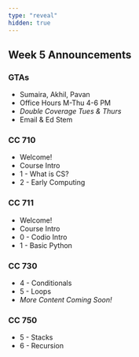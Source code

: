```yaml
---
type: "reveal"
hidden: true
---
```

<section>
	<h2>Week 5 Announcements</h2>
</section>

<section>
	<h3>GTAs</h3>
	<ul>
		<li>Sumaira, Akhil, Pavan</li>
		<li>Office Hours M-Thu 4-6 PM</li>
		<li><i>Double Coverage Tues & Thurs</i></li>
		<li>Email & Ed Stem</li>
	</ul>
</section>

<section>
	<h3>CC 710</h3>
	<ul>
		<li>Welcome!</li>
		<li>Course Intro</li>
		<li>1 - What is CS?</li>
		<li>2 - Early Computing</li>
	</ul>
</section>

<section>
	<h3>CC 711</h3>
	<ul>
		<li>Welcome!</li>
		<li>Course Intro</li>
		<li>0 - Codio Intro</li>
		<li>1 - Basic Python</li>
	</ul>
</section>

<section>
	<h3>CC 730</h3>
	<ul>
		<li>4 - Conditionals</li>
		<li>5 - Loops</li>
		<li><i>More Content Coming Soon!</i></li>
	</ul>
</section>

<section>
	<h3>CC 750</h3>
	<ul>
		<li>5 - Stacks</li>
		<li>6 - Recursion</li>
	</ul>
</section>
